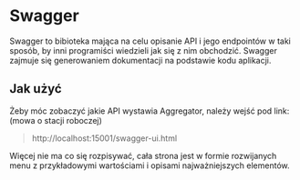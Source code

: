 # Swagger
Swagger to bibioteka mająca na celu opisanie API i jego endpointów w taki sposób, by inni programiści wiedzieli jak się z nim obchodzić.
Swagger zajmuje się generowaniem dokumentacji na podstawie kodu aplikacji.

## Jak użyć
Żeby móc zobaczyć jakie API wystawia Aggregator, należy wejść pod link: (mowa o stacji roboczej)

> http://localhost:15001/swagger-ui.html


Więcej nie ma co się rozpisywać, cała strona jest w formie rozwijanych menu z przykładowymi wartościami i opisami najważniejszych elementów.



